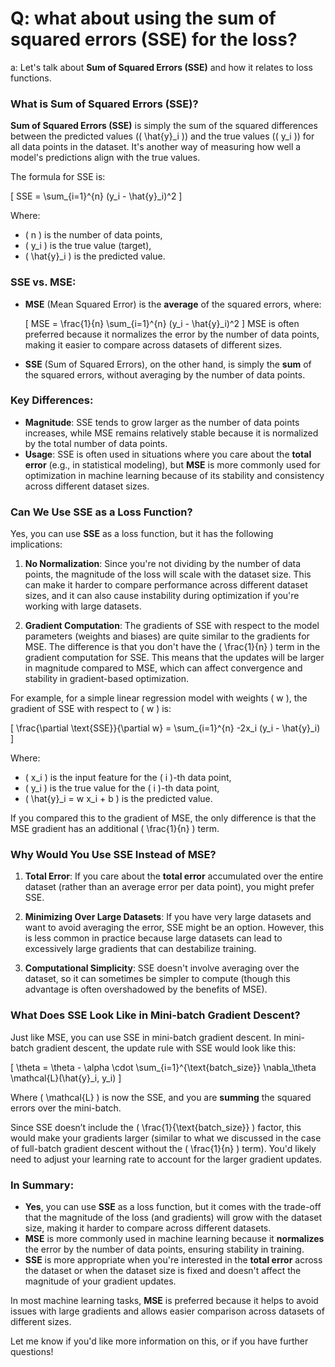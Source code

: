 
# Q: what about using the sum of squared errors (SSE) for the loss?

a: Let's talk about **Sum of Squared Errors (SSE)** and how it relates to loss functions.

### What is Sum of Squared Errors (SSE)?

**Sum of Squared Errors (SSE)** is simply the sum of the squared differences between the predicted values (\( \hat{y}_i \)) and the true values (\( y_i \)) for all data points in the dataset. It's another way of measuring how well a model's predictions align with the true values.

The formula for SSE is:

\[
SSE = \sum_{i=1}^{n} (y_i - \hat{y}_i)^2
\]

Where:
- \( n \) is the number of data points,
- \( y_i \) is the true value (target),
- \( \hat{y}_i \) is the predicted value.

### SSE vs. MSE:
- **MSE** (Mean Squared Error) is the **average** of the squared errors, where:
  
  \[
  MSE = \frac{1}{n} \sum_{i=1}^{n} (y_i - \hat{y}_i)^2
  \]
  MSE is often preferred because it normalizes the error by the number of data points, making it easier to compare across datasets of different sizes.

- **SSE** (Sum of Squared Errors), on the other hand, is simply the **sum** of the squared errors, without averaging by the number of data points.

### Key Differences:
- **Magnitude**: SSE tends to grow larger as the number of data points increases, while MSE remains relatively stable because it is normalized by the total number of data points.
- **Usage**: SSE is often used in situations where you care about the **total error** (e.g., in statistical modeling), but **MSE** is more commonly used for optimization in machine learning because of its stability and consistency across different dataset sizes.

### Can We Use SSE as a Loss Function?
Yes, you can use **SSE** as a loss function, but it has the following implications:
1. **No Normalization**: Since you're not dividing by the number of data points, the magnitude of the loss will scale with the dataset size. This can make it harder to compare performance across different dataset sizes, and it can also cause instability during optimization if you're working with large datasets.

2. **Gradient Computation**: The gradients of SSE with respect to the model parameters (weights and biases) are quite similar to the gradients for MSE. The difference is that you don't have the \( \frac{1}{n} \) term in the gradient computation for SSE. This means that the updates will be larger in magnitude compared to MSE, which can affect convergence and stability in gradient-based optimization.

For example, for a simple linear regression model with weights \( w \), the gradient of SSE with respect to \( w \) is:

\[
\frac{\partial \text{SSE}}{\partial w} = \sum_{i=1}^{n} -2x_i (y_i - \hat{y}_i)
\]

Where:
- \( x_i \) is the input feature for the \( i \)-th data point,
- \( y_i \) is the true value for the \( i \)-th data point,
- \( \hat{y}_i = w x_i + b \) is the predicted value.

If you compared this to the gradient of MSE, the only difference is that the MSE gradient has an additional \( \frac{1}{n} \) term.

### Why Would You Use SSE Instead of MSE?

1. **Total Error**: If you care about the **total error** accumulated over the entire dataset (rather than an average error per data point), you might prefer SSE.
   
2. **Minimizing Over Large Datasets**: If you have very large datasets and want to avoid averaging the error, SSE might be an option. However, this is less common in practice because large datasets can lead to excessively large gradients that can destabilize training.

3. **Computational Simplicity**: SSE doesn't involve averaging over the dataset, so it can sometimes be simpler to compute (though this advantage is often overshadowed by the benefits of MSE).

### What Does SSE Look Like in Mini-batch Gradient Descent?

Just like MSE, you can use SSE in mini-batch gradient descent. In mini-batch gradient descent, the update rule with SSE would look like this:

\[
\theta = \theta - \alpha \cdot \sum_{i=1}^{\text{batch\_size}} \nabla_\theta \mathcal{L}(\hat{y}_i, y_i)
\]

Where \( \mathcal{L} \) is now the SSE, and you are **summing** the squared errors over the mini-batch.

Since SSE doesn’t include the \( \frac{1}{\text{batch\_size}} \) factor, this would make your gradients larger (similar to what we discussed in the case of full-batch gradient descent without the \( \frac{1}{n} \) term). You'd likely need to adjust your learning rate to account for the larger gradient updates.

### In Summary:
- **Yes**, you can use **SSE** as a loss function, but it comes with the trade-off that the magnitude of the loss (and gradients) will grow with the dataset size, making it harder to compare across different datasets.
- **MSE** is more commonly used in machine learning because it **normalizes** the error by the number of data points, ensuring stability in training.
- **SSE** is more appropriate when you're interested in the **total error** across the dataset or when the dataset size is fixed and doesn't affect the magnitude of your gradient updates.

In most machine learning tasks, **MSE** is preferred because it helps to avoid issues with large gradients and allows easier comparison across datasets of different sizes.

Let me know if you'd like more information on this, or if you have further questions!

